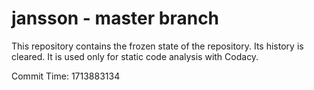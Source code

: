 # jansson - master branch

This repository contains the frozen state of the repository.
Its history is cleared. It is used only for static code
analysis with Codacy.

Commit Time: 1713883134